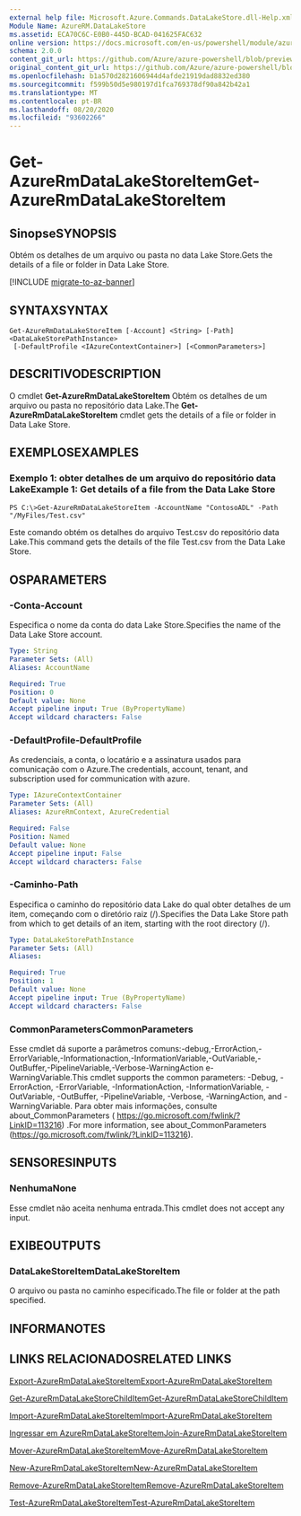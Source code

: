 ```yaml
---
external help file: Microsoft.Azure.Commands.DataLakeStore.dll-Help.xml
Module Name: AzureRM.DataLakeStore
ms.assetid: ECA70C6C-E0B0-445D-BCAD-041625FAC632
online version: https://docs.microsoft.com/en-us/powershell/module/azurerm.datalakestore/get-azurermdatalakestoreitem
schema: 2.0.0
content_git_url: https://github.com/Azure/azure-powershell/blob/preview/src/ResourceManager/DataLakeStore/Commands.DataLakeStore/help/Get-AzureRmDataLakeStoreItem.md
original_content_git_url: https://github.com/Azure/azure-powershell/blob/preview/src/ResourceManager/DataLakeStore/Commands.DataLakeStore/help/Get-AzureRmDataLakeStoreItem.md
ms.openlocfilehash: b1a570d2821606944d4afde21919dad8832ed380
ms.sourcegitcommit: f599b50d5e980197d1fca769378df90a842b42a1
ms.translationtype: MT
ms.contentlocale: pt-BR
ms.lasthandoff: 08/20/2020
ms.locfileid: "93602266"
---
```

# <span data-ttu-id="6f5b8-101">Get-AzureRmDataLakeStoreItem</span><span class="sxs-lookup"><span data-stu-id="6f5b8-101">Get-AzureRmDataLakeStoreItem</span></span>

## <span data-ttu-id="6f5b8-102">Sinopse</span><span class="sxs-lookup"><span data-stu-id="6f5b8-102">SYNOPSIS</span></span>
<span data-ttu-id="6f5b8-103">Obtém os detalhes de um arquivo ou pasta no data Lake Store.</span><span class="sxs-lookup"><span data-stu-id="6f5b8-103">Gets the details of a file or folder in Data Lake Store.</span></span>

[!INCLUDE [migrate-to-az-banner](../../includes/migrate-to-az-banner.md)]

## <span data-ttu-id="6f5b8-104">SYNTAX</span><span class="sxs-lookup"><span data-stu-id="6f5b8-104">SYNTAX</span></span>

```
Get-AzureRmDataLakeStoreItem [-Account] <String> [-Path] <DataLakeStorePathInstance>
 [-DefaultProfile <IAzureContextContainer>] [<CommonParameters>]
```

## <span data-ttu-id="6f5b8-105">DESCRITIVO</span><span class="sxs-lookup"><span data-stu-id="6f5b8-105">DESCRIPTION</span></span>
<span data-ttu-id="6f5b8-106">O cmdlet **Get-AzureRmDataLakeStoreItem** Obtém os detalhes de um arquivo ou pasta no repositório data Lake.</span><span class="sxs-lookup"><span data-stu-id="6f5b8-106">The **Get-AzureRmDataLakeStoreItem** cmdlet gets the details of a file or folder in Data Lake Store.</span></span>

## <span data-ttu-id="6f5b8-107">EXEMPLOS</span><span class="sxs-lookup"><span data-stu-id="6f5b8-107">EXAMPLES</span></span>

### <span data-ttu-id="6f5b8-108">Exemplo 1: obter detalhes de um arquivo do repositório data Lake</span><span class="sxs-lookup"><span data-stu-id="6f5b8-108">Example 1: Get details of a file from the Data Lake Store</span></span>
```
PS C:\>Get-AzureRmDataLakeStoreItem -AccountName "ContosoADL" -Path "/MyFiles/Test.csv"
```

<span data-ttu-id="6f5b8-109">Este comando obtém os detalhes do arquivo Test.csv do repositório data Lake.</span><span class="sxs-lookup"><span data-stu-id="6f5b8-109">This command gets the details of the file Test.csv from the Data Lake Store.</span></span>

## <span data-ttu-id="6f5b8-110">OS</span><span class="sxs-lookup"><span data-stu-id="6f5b8-110">PARAMETERS</span></span>

### <span data-ttu-id="6f5b8-111">-Conta</span><span class="sxs-lookup"><span data-stu-id="6f5b8-111">-Account</span></span>
<span data-ttu-id="6f5b8-112">Especifica o nome da conta do data Lake Store.</span><span class="sxs-lookup"><span data-stu-id="6f5b8-112">Specifies the name of the Data Lake Store account.</span></span>

```yaml
Type: String
Parameter Sets: (All)
Aliases: AccountName

Required: True
Position: 0
Default value: None
Accept pipeline input: True (ByPropertyName)
Accept wildcard characters: False
```

### <span data-ttu-id="6f5b8-113">-DefaultProfile</span><span class="sxs-lookup"><span data-stu-id="6f5b8-113">-DefaultProfile</span></span>
<span data-ttu-id="6f5b8-114">As credenciais, a conta, o locatário e a assinatura usados para comunicação com o Azure.</span><span class="sxs-lookup"><span data-stu-id="6f5b8-114">The credentials, account, tenant, and subscription used for communication with azure.</span></span>

```yaml
Type: IAzureContextContainer
Parameter Sets: (All)
Aliases: AzureRmContext, AzureCredential

Required: False
Position: Named
Default value: None
Accept pipeline input: False
Accept wildcard characters: False
```

### <span data-ttu-id="6f5b8-115">-Caminho</span><span class="sxs-lookup"><span data-stu-id="6f5b8-115">-Path</span></span>
<span data-ttu-id="6f5b8-116">Especifica o caminho do repositório data Lake do qual obter detalhes de um item, começando com o diretório raiz (/).</span><span class="sxs-lookup"><span data-stu-id="6f5b8-116">Specifies the Data Lake Store path from which to get details of an item, starting with the root directory (/).</span></span>

```yaml
Type: DataLakeStorePathInstance
Parameter Sets: (All)
Aliases: 

Required: True
Position: 1
Default value: None
Accept pipeline input: True (ByPropertyName)
Accept wildcard characters: False
```

### <span data-ttu-id="6f5b8-117">CommonParameters</span><span class="sxs-lookup"><span data-stu-id="6f5b8-117">CommonParameters</span></span>
<span data-ttu-id="6f5b8-118">Esse cmdlet dá suporte a parâmetros comuns:-debug,-ErrorAction,-ErrorVariable,-Informationaction,-InformationVariable,-OutVariable,-OutBuffer,-PipelineVariable,-Verbose-WarningAction e-WarningVariable.</span><span class="sxs-lookup"><span data-stu-id="6f5b8-118">This cmdlet supports the common parameters: -Debug, -ErrorAction, -ErrorVariable, -InformationAction, -InformationVariable, -OutVariable, -OutBuffer, -PipelineVariable, -Verbose, -WarningAction, and -WarningVariable.</span></span> <span data-ttu-id="6f5b8-119">Para obter mais informações, consulte about_CommonParameters ( https://go.microsoft.com/fwlink/?LinkID=113216) .</span><span class="sxs-lookup"><span data-stu-id="6f5b8-119">For more information, see about_CommonParameters (https://go.microsoft.com/fwlink/?LinkID=113216).</span></span>

## <span data-ttu-id="6f5b8-120">SENSORES</span><span class="sxs-lookup"><span data-stu-id="6f5b8-120">INPUTS</span></span>

### <span data-ttu-id="6f5b8-121">Nenhuma</span><span class="sxs-lookup"><span data-stu-id="6f5b8-121">None</span></span>
<span data-ttu-id="6f5b8-122">Esse cmdlet não aceita nenhuma entrada.</span><span class="sxs-lookup"><span data-stu-id="6f5b8-122">This cmdlet does not accept any input.</span></span>

## <span data-ttu-id="6f5b8-123">EXIBE</span><span class="sxs-lookup"><span data-stu-id="6f5b8-123">OUTPUTS</span></span>

### <span data-ttu-id="6f5b8-124">DataLakeStoreItem</span><span class="sxs-lookup"><span data-stu-id="6f5b8-124">DataLakeStoreItem</span></span>
<span data-ttu-id="6f5b8-125">O arquivo ou pasta no caminho especificado.</span><span class="sxs-lookup"><span data-stu-id="6f5b8-125">The file or folder at the path specified.</span></span>

## <span data-ttu-id="6f5b8-126">INFORMA</span><span class="sxs-lookup"><span data-stu-id="6f5b8-126">NOTES</span></span>

## <span data-ttu-id="6f5b8-127">LINKS RELACIONADOS</span><span class="sxs-lookup"><span data-stu-id="6f5b8-127">RELATED LINKS</span></span>

[<span data-ttu-id="6f5b8-128">Export-AzureRmDataLakeStoreItem</span><span class="sxs-lookup"><span data-stu-id="6f5b8-128">Export-AzureRmDataLakeStoreItem</span></span>](./Export-AzureRmDataLakeStoreItem.md)

[<span data-ttu-id="6f5b8-129">Get-AzureRmDataLakeStoreChildItem</span><span class="sxs-lookup"><span data-stu-id="6f5b8-129">Get-AzureRmDataLakeStoreChildItem</span></span>](./Get-AzureRmDataLakeStoreChildItem.md)

[<span data-ttu-id="6f5b8-130">Import-AzureRmDataLakeStoreItem</span><span class="sxs-lookup"><span data-stu-id="6f5b8-130">Import-AzureRmDataLakeStoreItem</span></span>](./Import-AzureRmDataLakeStoreItem.md)

[<span data-ttu-id="6f5b8-131">Ingressar em AzureRmDataLakeStoreItem</span><span class="sxs-lookup"><span data-stu-id="6f5b8-131">Join-AzureRmDataLakeStoreItem</span></span>](./Join-AzureRmDataLakeStoreItem.md)

[<span data-ttu-id="6f5b8-132">Mover-AzureRmDataLakeStoreItem</span><span class="sxs-lookup"><span data-stu-id="6f5b8-132">Move-AzureRmDataLakeStoreItem</span></span>](./Move-AzureRmDataLakeStoreItem.md)

[<span data-ttu-id="6f5b8-133">New-AzureRmDataLakeStoreItem</span><span class="sxs-lookup"><span data-stu-id="6f5b8-133">New-AzureRmDataLakeStoreItem</span></span>](./New-AzureRmDataLakeStoreItem.md)

[<span data-ttu-id="6f5b8-134">Remove-AzureRmDataLakeStoreItem</span><span class="sxs-lookup"><span data-stu-id="6f5b8-134">Remove-AzureRmDataLakeStoreItem</span></span>](./Remove-AzureRmDataLakeStoreItem.md)

[<span data-ttu-id="6f5b8-135">Test-AzureRmDataLakeStoreItem</span><span class="sxs-lookup"><span data-stu-id="6f5b8-135">Test-AzureRmDataLakeStoreItem</span></span>](./Test-AzureRmDataLakeStoreItem.md)



